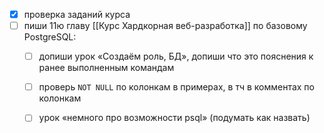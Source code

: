 - [x] проверка заданий курса
- [ ] пиши 11ю главу [[Курс Хардкорная веб-разработка]] по базовому PostgreSQL:
	- [ ] допиши урок «Создаём роль, БД», допиши что это пояснения к ранее выполненным командам
	- [ ] проверь `NOT NULL` по колонкам в примерах, в тч в комментах по колонкам
	- [ ] урок «немного про возможности psql» (подумать как назвать)

